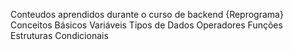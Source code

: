 Conteudos aprendidos durante o curso de backend {Reprograma}
Conceitos Básicos
Variáveis
Tipos de Dados
Operadores
Funções
Estruturas Condicionais
